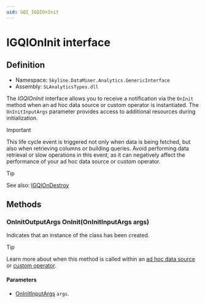 ```yaml
---
uid: GQI_IGQIOnInit
---
```


# IGQIOnInit interface

## Definition

- Namespace: `Skyline.DataMiner.Analytics.GenericInterface`
- Assembly: `SLAnalyticsTypes.dll`

The *IGQIOnInit* interface allows you to receive a notification via the `OnInit` method when an ad hoc data source or custom operator is instantiated. The `OnInitInputArgs` parameter provides access to additional resources during initialization.

> [!Important]
> This life cycle event is triggered not only when data is being fetched, but also when retrieving columns or building queries. Avoid performing data retrieval or slow operations in this event, as it can negatively affect the performance of your ad hoc data source or custom operator.

> [!TIP]
> See also: [IGQIOnDestroy](xref:GQI_IGQIOnDestroy)

## Methods

### OnInitOutputArgs OnInit(OnInitInputArgs args)

Indicates that an instance of the class has been created.

> [!TIP]
> Learn more about when this method is called within an [ad hoc data source](xref:Ad_hoc_Life_cycle) or [custom operator](xref:CO_Life_cycle).

#### Parameters

- [OnInitInputArgs](xref:GQI_OnInitInputArgs) `args`.
